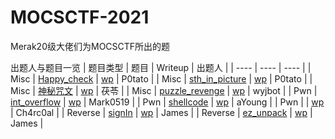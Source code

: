# MOCSCTF-2021
Merak20级大佬们为MOCSCTF所出的题

出题人与题目一览
|  题目类型   |  题目   | Writeup  |  出题人  |
|  ----   | ----  | ----  |
|  Misc  | [Happy_check](https://github.com/JamesHoi/MOCSCTF-2021/blob/main/Misc/Happy_check/puzzle.png) | [wp](https://github.com/JamesHoi/MOCSCTF-2021/blob/main/Misc/Happy_check/Happy_check_wp.pdf) | P0tato |
| Misc  | [sth_in_picture](https://github.com/JamesHoi/MOCSCTF-2021/blob/main/Misc/sth_in_picture/something_in_picture.png) | [wp](https://github.com/JamesHoi/MOCSCTF-2021/blob/main/Misc/sth_in_picture/sth_in_picture_Wirteup.pdf) | P0tato |
| Misc  | [神秘咒文](https://github.com/JamesHoi/MOCSCTF-2021/blob/main/Misc/%E7%A5%9E%E7%A7%98%E5%92%92%E6%96%87/mantra.txt) | [wp](https://github.com/JamesHoi/MOCSCTF-2021/blob/main/Misc/%E7%A5%9E%E7%A7%98%E5%92%92%E6%96%87/writeup.pdf) | 茯苓 |
| Misc  | [puzzle_revenge](https://github.com/JamesHoi/MOCSCTF-2021/blob/main/Misc/%E5%B0%8F%E9%80%8F%E6%98%8E/%E9%A2%98%E7%9B%AE.zip) | [wp](https://github.com/JamesHoi/MOCSCTF-2021/blob/main/Misc/%E5%B0%8F%E9%80%8F%E6%98%8E/WriteUp/Wp.md) | wyjbot |
| Pwn  | [int_overflow](https://github.com/JamesHoi/MOCSCTF-2021/blob/main/Pwn/int_overflow/int_overflow) | [wp](https://github.com/JamesHoi/MOCSCTF-2021/blob/main/Pwn/int_overflow/int_overflow_writeup.md) | Mark0519 |
| Pwn  | [shellcode](https://github.com/JamesHoi/MOCSCTF-2021/blob/main/Pwn/shellcode/pwn) | [wp](https://github.com/JamesHoi/MOCSCTF-2021/blob/main/Pwn/shellcode/WP.pdf) | aYoung |
| Pwn  | []() | [wp]() | Ch4rc0al |
| Reverse  | [signIn](https://github.com/JamesHoi/MOCSCTF-2021/blob/main/Reverse/signIn/signIn.exe) | [wp](https://github.com/JamesHoi/MOCSCTF-2021/blob/main/Reverse/signIn/signIn.mdf) | James |
| Reverse  | [ez_unpack](https://github.com/JamesHoi/MOCSCTF-2021/blob/main/Reverse/ez_unpack/ez_unpack.exe) | [wp](https://github.com/JamesHoi/MOCSCTF-2021/blob/main/Reverse/ez_unpack/writeup.pdf) | James |


